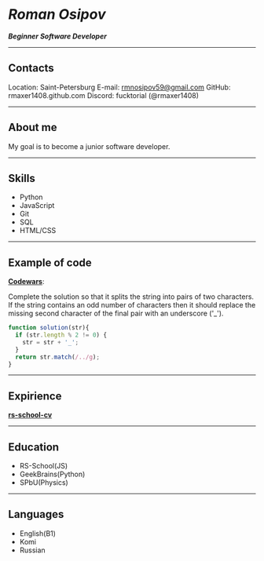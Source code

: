 # *Roman Osipov*
**_Beginner Software Developer_**
************
## Contacts
Location: Saint-Petersburg
E-mail: rmnosipov59@gmail.com
GitHub: rmaxer1408.github.com
Discord: fucktorial (@rmaxer1408)
******************************
## About me
My goal is to become a junior software developer.
******************************
## Skills
* Python
* JavaScript
* Git
* SQL
* HTML/CSS
******************************
## Example of code
[**Codewars**](https://www.codewars.com/kata/515de9ae9dcfc28eb6000001/javascript):

Complete the solution so that it splits the string into pairs of two characters. If the string contains an odd number of characters then it should replace the missing second character of the final pair with an underscore ('_').

```javascript
function solution(str){
  if (str.length % 2 != 0) {
    str = str + '_';
  }  
  return str.match(/../g);
}
```
******************************
## Expirience
**[rs-school-cv](https://rmaxer1408.github.io/rsschool-cv/cv)**
******************************
## Education
* RS-School(JS)
* GeekBrains(Python)
* SPbU(Physics)
******************************
## Languages
* English(B1)
* Komi
* Russian

